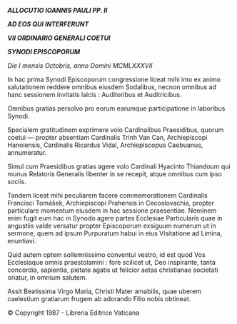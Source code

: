 ***ALLOCUTIO IOANNIS PAULI PP. II***

***AD EOS QUI INTERFERUNT***

***VII ORDINARIO GENERALI COETUI***

***SYNODI EPISCOPORUM***

*Die I mensis Octobris, anno Domini MCMLXXXVII*

In hac prima Synodi Episcoporum congressione liceat mihi imo ex animo salutationem reddere omnibus eiusdem Sodalibus, necnon omnibus ad hanc sessionem invitatis laicis : Auditoribus et Auditricibus.

Omnibus gratias persolvo pro eorum earumque participatione in laboribus Synodi.

Specialem gratitudinem exprimere volo Cardinalibus Praesidibus, quorum coetui — propter absentiam Cardinalis Trinh Van Can, Archiepiscopi Hanoiensis, Cardinalis Ricardus Vidal, Archiepiscopus Caebuanus, annumeratur.

Simul cum Praesidibus gratias agere volo Cardinali Hyacinto Thiandoum qui munus Relatoris Generalis libenter in se recepit, atque omnibus cum ipso sociis.

Tandem liceat mihi peculiarem facere commemorationem Cardinalis Francisci Tomášek, Archiepiscopi Prahensis in Cecoslovachia, propter particulare momentum eiusdem in hac sessione praesentiae. Neminem enim fugit eum hac in Synodo agere partes Ecclesiae Particularis quae in angustiis valde versatur propter Episcoporum exsiguum numerum ut in sermone, quem ad ipsum Purpuratum habui in eius Visitatione ad Limina, enuntiavi.

Quid autem optem sollemnissimo conventui vestro, id est quod Vos Ecclesiaque omnis praestolamini : fore scilicet ut, Deo inspirante, tanta concordia, sapientia, pietate agatis ut felicior aetas christianae societati oriatur, in omnium salutem.

Assit Beatissima Virgo Maria, Christi Mater amabilis, quae uberem caelestium gratiarum frugem ab adorando Filio nobis obtineat.

© Copyright 1987 - Libreria Editrice Vaticana